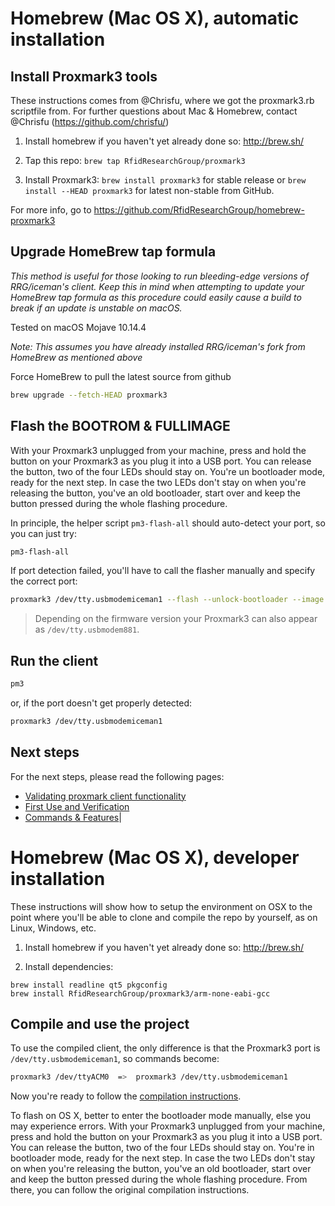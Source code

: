 # Homebrew (Mac OS X), automatic installation

## Install Proxmark3 tools

These instructions comes from @Chrisfu, where we got the proxmark3.rb scriptfile from.
For further questions about Mac & Homebrew,  contact @Chrisfu  (https://github.com/chrisfu/)

1. Install homebrew if you haven't yet already done so: http://brew.sh/

2. Tap this repo: `brew tap RfidResearchGroup/proxmark3`

3. Install Proxmark3: `brew install proxmark3` for stable release or `brew install --HEAD proxmark3` for latest non-stable from GitHub.

For more info, go to https://github.com/RfidResearchGroup/homebrew-proxmark3

## Upgrade HomeBrew tap formula

*This method is useful for those looking to run bleeding-edge versions of RRG/iceman's client. Keep this in mind when attempting to update your HomeBrew tap formula as this procedure could easily cause a build to break if an update is unstable on macOS.* 

Tested on macOS Mojave 10.14.4

*Note: This assumes you have already installed RRG/iceman's fork from HomeBrew as mentioned above*

Force HomeBrew to pull the latest source from github

```sh
brew upgrade --fetch-HEAD proxmark3
```

## Flash the BOOTROM & FULLIMAGE

With your Proxmark3 unplugged from your machine, press and hold the button on your Proxmark3 as you plug it into a USB port. You can release the button, two of the four LEDs should stay on. You're un bootloader mode, ready for the next step. In case the two LEDs don't stay on when you're releasing the button, you've an old bootloader, start over and keep the button pressed during the whole flashing procedure.

In principle, the helper script `pm3-flash-all` should auto-detect your port, so you can just try:

```sh
pm3-flash-all
```

If port detection failed, you'll have to call the flasher manually and specify the correct port:

```sh
proxmark3 /dev/tty.usbmodemiceman1 --flash --unlock-bootloader --image /usr/local/share/proxmark3/firmware/bootrom.elf --image /usr/local/share/proxmark3/firmware/fullimage.elf
```

> Depending on the firmware version your Proxmark3 can also appear as `/dev/tty.usbmodem881`.


## Run the client

```sh
pm3
```

or, if the port doesn't get properly detected:

```sh
proxmark3 /dev/tty.usbmodemiceman1
```

## Next steps

For the next steps, please read the following pages:

* [Validating proxmark client functionality](/doc/md/Use_of_Proxmark/1_Validation.md)
* [First Use and Verification](/doc/md/Use_of_Proxmark/2_Configuration-and-Verification.md)
* [Commands & Features](/doc/md/Use_of_Proxmark/3_Commands-and-Features.md)|
 



# Homebrew (Mac OS X), developer installation

These instructions will show how to setup the environment on OSX to the point where you'll be able to clone and compile the repo by yourself, as on Linux, Windows, etc.

1. Install homebrew if you haven't yet already done so: http://brew.sh/

2. Install dependencies:

```
brew install readline qt5 pkgconfig
brew install RfidResearchGroup/proxmark3/arm-none-eabi-gcc
```

## Compile and use the project

To use the compiled client, the only difference is that the Proxmark3 port is `/dev/tty.usbmodemiceman1`, so commands become:

```sh
proxmark3 /dev/ttyACM0  =>  proxmark3 /dev/tty.usbmodemiceman1
```

Now you're ready to follow the [compilation instructions](/doc/md/Use_of_Proxmark/0_Compilation-Instructions.md).

To flash on OS X, better to enter the bootloader mode manually, else you may experience errors.
With your Proxmark3 unplugged from your machine, press and hold the button on your Proxmark3 as you plug it into a USB port. You can release the button, two of the four LEDs should stay on. You're in bootloader mode, ready for the next step. In case the two LEDs don't stay on when you're releasing the button, you've an old bootloader, start over and keep the button pressed during the whole flashing procedure.
From there, you can follow the original compilation instructions.
